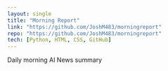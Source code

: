 ```yaml
--- 
layout: single
title: "Morning Report"
link: "https://github.com/JoshM483/morningreport"
repo: "https://github.com/JoshM483/morningreport"
tech: [Python, HTML, CSS, GitHub]
---
```


Daily morning AI News summary